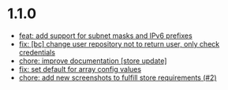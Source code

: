 # 1.1.0
- [feat: add support for subnet masks and IPv6 prefixes](/4d0adeb)
- [fix: [bc] change user repository not to return user, only check credentials](/4feb7aa)
- [chore: improve documentation [store update]](/1510b72)
- [fix: set default for array config values](/4d7f452)
- [chore: add new screenshots to fulfill store requirements (#2)](/ac37682)